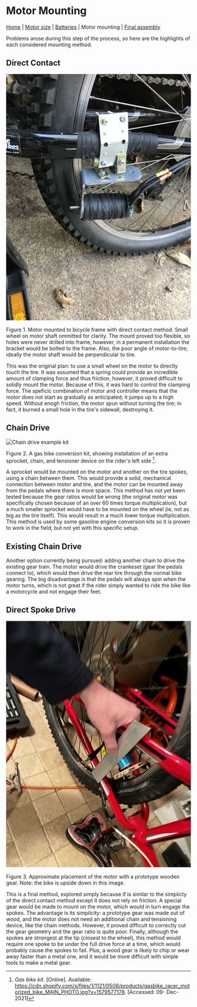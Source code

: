 # Motor Mounting

[Home](index) | [Motor size](motor) | [Batteries](batteries) | Motor mounting | [Final assembly](final-assembly)

Problems arose during this step of the process, so here are the highlights of each considered mounting method.

## Direct Contact

![Direct contact mounting photo](direct.jpg)

Figure 1. Motor mounted to bicycle frame with direct contact method. Small wheel on motor shaft ommitted for clarity. The mount proved too flexible, so holes were never drilled into frame, however, in a permanent installation the bracket would be bolted to the frame. Also, the poor angle of motor-to-tire; ideally the motor shaft would be perpendicular to tire.

This was the original plan: to use a small wheel on the motor to directly touch the tire. It was assumed that a spring could provide an incredible amount of clamping force and thus friction, however, it proved difficult to solidly mount the motor. Because of this, it was hard to control the clamping force. The speficic combination of motor and controller means that the motor does not start as gradually as anticipated; it jumps up to a high speed. Without enogh friction, the motor spun without turning the tire; in fact, it burned a small hole in the tire's sidewall, destroying it.

## Chain Drive

![Chain drive example kit](https://cdn.shopify.com/s/files/1/1121/0508/products/gasbike_racer_motorized_bike_MAIN_PHOTO.jpg?v=1579577178)

Figure 2. A gas bike conversion kit, showing installation of an extra sprocket, chain, and tensioner device on the rider's left side [^1].

A sprocket would be mounted on the motor and another on the tire spokes, using a chain between them. This would provide a solid, mechanical connection between motor and tire, and the motor can be mounted away from the pedals where there is more space. This method has not yet been tested because the gear ratios would be wrong (the original motor was specifically chosen because of an over 60 times torque multiplication), but a much smaller sprocket would have to be mounted on the wheel (ie, not as big as the tire itself). This would result in a much lower torque multiplication. This method is used by some gasoline engine conversion kits so it is proven to work in the field, but not yet with this specific setup.

## Existing Chain Drive

Another option currently being pursued: adding another chain to drive the existing gear train. The motor would drive the crankeset (gear the pedals connect to), which would then drive the rear tire through the normal bike gearing. The big disadvantage is that the pedals will always spin when the motor turns, which is not great if the rider simply wanted to ride the bike like a motorcycle and not engage their feet.

## Direct Spoke Drive

![Wood gear engaging spokes](spoke_engage.jpg)

Figure 3. Approximate placement of the motor with a prototype wooden gear. Note: the bike is upside down in this image.

This is a final method, explored simply because if is similar to the simplicty of the direct contact method except it does not rely on friction. A special gear would be made to mount on the motor, which would in turn engage the spokes. The advantage is its simplicity: a prototype gear was made out of wood, and the motor does not need an additional chain and tensioning device, like the chain methods. However, it proved difficult to correctly cut the gear geometry and the gear ratio is quite poor. Finally, although the spokes are strongest at the tip (closest to the wheel), this method would require one spoke to be under the full drive force at a time, which would probably cause the spokes to fail. Plus, a wood gear is likely to chip or wear away faster than a metal one, and it would be more difficult with simple tools to make a metal gear.

[^1]: _Gas bike kit_. [Online]. Available: https://cdn.shopify.com/s/files/1/1121/0508/products/gasbike_racer_motorized_bike_MAIN_PHOTO.jpg?v=1579577178. [Accessed: 09- Dec- 2021]
